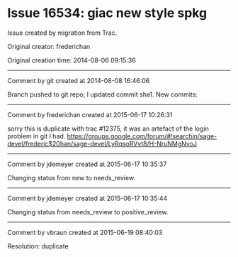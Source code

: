# Issue 16534: giac new style spkg

Issue created by migration from Trac.

Original creator: frederichan

Original creation time: 2014-08-06 09:15:36




---

Comment by git created at 2014-08-08 16:46:06

Branch pushed to git repo; I updated commit sha1. New commits:


---

Comment by frederichan created at 2015-06-17 10:26:31

sorry this is duplicate with trac #12375, it was an artefact of the login problem in git I had.
https://groups.google.com/forum/#!searchin/sage-devel/frederic$20han/sage-devel/LyRqsoRVvt8/H-NruNMgNvoJ


---

Comment by jdemeyer created at 2015-06-17 10:35:37

Changing status from new to needs_review.


---

Comment by jdemeyer created at 2015-06-17 10:35:44

Changing status from needs_review to positive_review.


---

Comment by vbraun created at 2015-06-19 08:40:03

Resolution: duplicate
